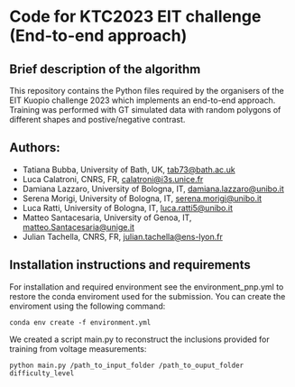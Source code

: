 # Code for KTC2023 EIT challenge (End-to-end approach)


## Brief description of the algorithm
This repository contains the Python files required by the organisers of the EIT Kuopio challenge 2023 which implements an end-to-end approach.
Training was performed with GT simulated data with random polygons of different shapes and postive/negative contrast.

## Authors:
- Tatiana Bubba, University of Bath, UK, tab73@bath.ac.uk
- Luca Calatroni, CNRS, FR, calatroni@i3s.unice.fr
- Damiana Lazzaro, University of Bologna, IT, damiana.lazzaro@unibo.it 
- Serena Morigi, University of Bologna, IT, serena.morigi@unibo.it 
- Luca Ratti, University of Bologna, IT, luca.ratti5@unibo.it
- Matteo Santacesaria, University of Genoa, IT, matteo.Santacesaria@unige.it 
- Julian Tachella, CNRS, FR, julian.tachella@ens-lyon.fr

## Installation instructions and requirements

For installation and required environment see the environment_pnp.yml to restore the conda enviroment used for the submission. 
You can create the enviroment using the following command:

```conda env create -f environment.yml```

We created a script main.py to reconstruct the inclusions provided for training from voltage measurements:

```python main.py /path_to_input_folder /path_to_ouput_folder difficulty_level```
